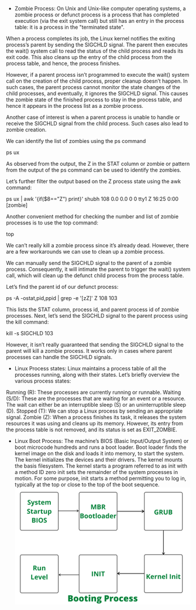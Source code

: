 - Zombie Process: 
On Unix and Unix-like computer operating systems, a zombie process or defunct process is a process that has completed execution (via the exit system call) but still has an entry in the process table: it is a process in the "terminated state".

When a process completes its job, the Linux kernel notifies the exiting process’s parent by sending the SIGCHLD signal. The parent then executes the wait() system call to read the status of the child process and reads its exit code. This also cleans up the entry of the child process from the process table, and hence, the process finishes.

However, if a parent process isn’t programmed to execute the wait() system call on the creation of the child process, proper cleanup doesn’t happen. In such cases, the parent process cannot monitor the state changes of the child processes, and eventually, it ignores the SIGCHLD signal. This causes the zombie state of the finished process to stay in the process table, and hence it appears in the process list as a zombie process.

Another case of interest is when a parent process is unable to handle or receive the SIGCHLD signal from the child process. Such cases also lead to zombie creation.

We can identify the list of zombies using the ps command

ps ux

As observed from the output, the Z in the STAT column or zombie or <defunct> pattern from the output of the ps command can be used to identify the zombies.

Let’s further filter the output based on the Z process state using the awk command:

ps ux | awk '{if($8=="Z") print}'
shubh       108  0.0  0.0      0     0 tty1     Z    16:25   0:00 [zombie] <defunct>

Another convenient method for checking the number and list of zombie processes is to use the top command:

top

We can’t really kill a zombie process since it’s already dead. However, there are a few workarounds we can use to clean up a zombie process.

We can manually send the SIGCHLD signal to the parent of a zombie process. Consequently, it will intimate the parent to trigger the wait() system call, which will clean up the defunct child process from the process table.

Let’s find the parent id of our defunct process:

ps -A -ostat,pid,ppid | grep -e '[zZ]'
Z      108   103

This lists the STAT column, process id, and parent process id of zombie processes. Next, let’s send the SIGCHLD signal to the parent process using the kill command:

kill -s SIGCHLD 103

However, it isn’t really guaranteed that sending the SIGCHLD signal to the parent will kill a zombie process. It works only in cases where parent processes can handle the SIGCHLD signals.

- Linux Process states: 
Linux maintains a process table of all the processes running, along with their states. Let’s briefly overview the various process states:

Running (R): These processes are currently running or runnable.
Waiting (S/D): These are the processes that are waiting for an event or a resource. The wait can either be an interruptible sleep (S) or an uninterruptible sleep (D).
Stopped (T): We can stop a Linux process by sending an appropriate signal.
Zombie (Z): When a process finishes its task, it releases the system resources it was using and cleans up its memory. However, its entry from the process table is not removed, and its status is set as EXIT_ZOMBIE.

- Linux Boot Process: 
The machine’s BIOS (Basic Input/Output System) or boot microcode hundreds and runs a boot loader.
Boot loader finds the kernel image on the disk and loads it into memory, to start the system.
The kernel initializes the devices and their drivers.
The kernel mounts the basis filesystem.
The kernel starts a program referred to as init with a method ID zero
init sets the remainder of the system processes in motion.
For some purpose, init starts a method permitting you to log in, typically at the top or close to the top of the boot sequence.
![alt text](image.png)

